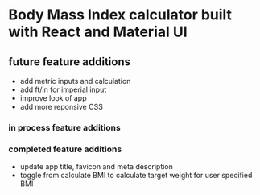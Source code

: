# Body Mass Index calculator built with React and Material UI

## future feature additions

* add metric inputs and calculation
* add ft/in for imperial input
* improve look of app
* add more reponsive CSS

### in process feature additions


### completed feature additions

* update app title, favicon and meta description
* toggle from calculate BMI to calculate target weight for user specified BMI